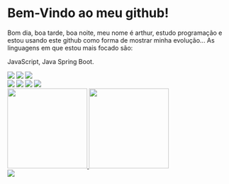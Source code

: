 <link rel="stylesheet" src="style.css"></link>

<h1>Bem-Vindo ao meu github!</h1>

Bom dia, boa tarde, boa noite, meu nome é arthur, estudo programação e estou usando este github como forma de mostrar minha evolução...
As linguagens em que estou mais focado são:

JavaScript, 
Java Spring Boot.

<div id="tecnologias">
  <div id="web-group">
    <img src="https://cdn.jsdelivr.net/gh/devicons/devicon@latest/icons/javascript/javascript-plain.svg"/>
    <img src="https://cdn.jsdelivr.net/gh/devicons/devicon@latest/icons/html5/html5-plain.svg"/>
    <img src="https://cdn.jsdelivr.net/gh/devicons/devicon@latest/icons/css3/css3-plain.svg"/> 
  </div>
  <img src="https://raw.githubusercontent.com/marwin1991/profile-technology-icons/refs/heads/main/icons/bootstrap.png">
  <img src="https://cdn.jsdelivr.net/gh/devicons/devicon@latest/icons/java/java-original-wordmark.svg"/>
  <img src="https://raw.githubusercontent.com/marwin1991/profile-technology-icons/refs/heads/main/icons/spring.png">
  <img src="https://raw.githubusercontent.com/marwin1991/profile-technology-icons/refs/heads/main/icons/sqlite.png">
</div>

<div id="status">
  <a href="https://github.com/Arthur2060">
  <img loading="lazy" height="180em" src="https://github-readme-stats.vercel.app/api/top-langs/?username=Arthur2060&layout=compact&langs_count=7&theme=dark"/>
  <img loading="lazy" height="180em" src="https://github-readme-stats.vercel.app/api?username=Arthur2060&show_icons=true&theme=dark&include_all_commits=true&count_private=true"/>
</div>

<div id="contatos">
  <a href="https://www.linkedin.com/in/arthur-henrique-4117b82b8/" target="_blank"><img loading="lazy" src="https://img.shields.io/badge/-LinkedIn-%230077B5?style=for-the-badge&logo=linkedin&logoColor=white" target="_blank"></a>
</div>
